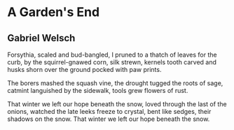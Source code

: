 # A Garden's End
## Gabriel Welsch
Forsythia, scaled and bud-bangled,
I pruned to a thatch of leaves
for the curb, by the squirrel-gnawed
corn, silk strewn, kernels tooth carved
and husks shorn over the ground
pocked with paw prints.

The borers mashed the squash vine,
the drought tugged the roots of sage,
catmint languished by the sidewalk,
tools grew flowers of rust.

That winter we left our hope
beneath the snow, loved through the last
of the onions, watched the late leeks freeze
to crystal, bent like sedges, their shadows
on the snow. That winter we left
our hope beneath the snow.